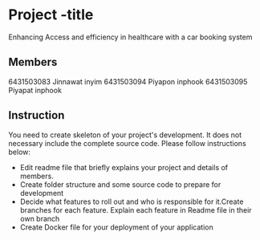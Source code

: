 # Project -title
Enhancing Access and efficiency in healthcare with a car booking system

## Members
6431503083 Jinnawat inyim
6431503094 Piyapon inphook
6431503095 Piyapat inphook

## Instruction
You need to create skeleton of your project's development. It does not necessary include the complete source code. Please follow instructions below:
- Edit readme file that briefly explains your project and details of members.​ 
- Create folder structure and some source code to prepare for development
- Decide what features to roll out and who is responsible for it.​ Create branches for each feature. Explain each feature in Readme file in their own branch​ 
- Create Docker file for your deployment of your application 
